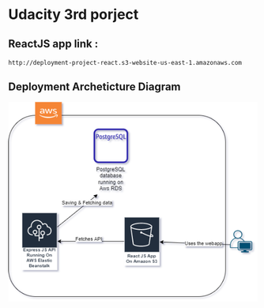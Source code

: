 # Udacity 3rd porject
## ReactJS app link :
    http://deployment-project-react.s3-website-us-east-1.amazonaws.com
## Deployment Archeticture Diagram
![alt text](./screenshots/3rd_project_architecture.drawio.png)
